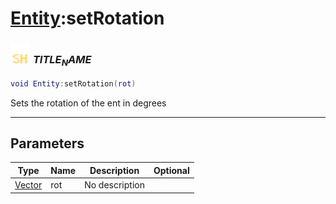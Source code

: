 # [Entity](../entity/README.md):setRotation

### <img src="../../.gitbook/assets/shared.png" width="32" height="32" /> $TITLE_NAME$

```lua
void Entity:setRotation(rot)
```

Sets the rotation of the ent in degrees<br>

-----------------
## Parameters

| Type   | Name | Description | Optional |
| ------ | ---- | ----------- | -------: |
| [Vector](../vector/README.md) | rot | No description |  |
